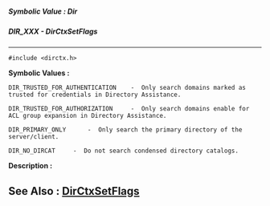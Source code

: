 ##### Symbolic Value : Dir
##### DIR_XXX - DirCtxSetFlags
---
```
#include <dirctx.h>
```

**Symbolic Values :**

	DIR_TRUSTED_FOR_AUTHENTICATION	  -  Only search domains marked as trusted for credentials in Directory Assistance.

	DIR_TRUSTED_FOR_AUTHORIZATION	  -  Only search domains enable for ACL group expansion in Directory Assistance.

	DIR_PRIMARY_ONLY	  -  Only search the primary directory of the server/client.

	DIR_NO_DIRCAT	  -  Do not search condensed directory catalogs.


**Description :**




**See Also :**
[DirCtxSetFlags](/domino-c-api-docs/reference/Func/DirCtxSetFlags)
---
